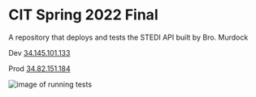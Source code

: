 # CIT Spring 2022 Final

A repository that deploys and tests the STEDI API built by Bro. Murdock

Dev
[34.145.101.133](34.145.101.133)

Prod
[34.82.151.184](34.82.151.184)

![image of running tests](https://cdn.discordapp.com/attachments/341062771263143938/997170098039181383/unknown.png)

